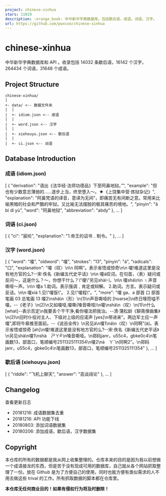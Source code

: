 ```yaml
---
project: chinese-xinhua
stars: 11019
description: :orange_book: 中华新华字典数据库。包括歇后语，成语，词语，汉字。
url: https://github.com/pwxcoo/chinese-xinhua
---
```


chinese-xinhua
==============

中华新华字典数据库和 API 。收录包括 14032 条歇后语，16142 个汉字，264434 个词语，31648 个成语。

Project Structure
-----------------

```
chinese-xinhua/
|
+- data/ <-- 数据文件夹
|  |
|  +- idiom.json <-- 成语
|  |
|  +- word.json <-- 汉字
|  |
|  +- xiehouyu.json <-- 歇后语
|  |
|  +- ci.json <-- 词语
```

Database Introduction
---------------------

### 成语 (idiom.json)

\[
    {
        "derivation": "语出《法华经·法师功德品》下至阿鼻地狱。”",
        "example": "但也有少数意志薄弱的……逐步上当，终至堕入～。★《上饶集中营·炼狱杂记》",
        "explanation": "阿鼻梵语的译音，意译为无间”，即痛苦无有间断之意。常用来比喻黑暗的社会和严酷的牢狱。又比喻无法摆脱的极其痛苦的境地。",
        "pinyin": "ā bí dì yù",
        "word": "阿鼻地狱",
        "abbreviation": "abdy"
    },
    ...
\]

### 词语 (ci.json)

\[
    { 
        "ci": "宸纶", 
        "explanation": "1.帝王的诏书﹑制令。" 
    },
    ...
\]

### 汉字 (word.json)

\[
    {
        "word": "嗄",
        "oldword": "嗄",
        "strokes": "13",
        "pinyin": "á",
        "radicals": "口",
        "explanation": "嗄〈叹〉\\n\\n 同啊”。表示省悟或惊奇\\n\\n 嗄!难道这里是没有地方官的么?--宋·佚名《新编五代史平话》\\n\\n 嗄á叹词。在句首，〈表〉疑问或反问～，这是什么？～，你想干什么？\\"嗄\\"另见shà㈠。\\n\\n 嗄shà\\n\\n ⒈声音嘶哑～声。\\n\\n 嗄a 1.助词。表示强调﹑肯定或辩解。 2.助词。方言。表示疑问或反诘。\\n\\n 嗄xià 1.见\\"嗄饭\\"。 2.见\\"嗄程\\"。",
        "more": "嗄 ga、a 部首 口 部首笔画 03 总笔画 13  嗄2\\nshà\\n〈形〉\\n(1)\\n声音嘶哑的 \[hoarse\]\\n终日嚎而嗌不嗄。--《老子》\\n(2)\\n又如嗄哑,嗄嘶(嗓音嘶哑)\\n嗄\\nshà\\n〈叹〉\\n(1)\\n什么 \[what\]--表示否定\\n我要丢个干干净,看你嗄法把我治。--清·蒲松龄《聊斋俚曲集》\\n(2)\\n旧时仆役对主人、下级对上级的应诺声 \[yes\]\\n带进来”。两边军士应一声嗄”,即将牛皋推至面前。--《说岳全传》\\n另见á\\n嗄1\\ná\\n〈叹〉\\n同啊”(á)。表示省悟或惊奇 \[ah\]\\n嗄!难道这里是没有地方官的么?--宋·佚名《新编五代史平话》\\n另见shà\\n嗄1\\nshà　ㄕㄚ╝\\n嗓音嘶哑。\\n郑码janr，u55c4，gbke0c4\\n笔画数13，部首口，笔顺编号2511325111354\\n嗄2\\ná　ㄚˊ\\n同啊2”。\\n郑码janr，u55c4，gbke0c4\\n笔画数13，部首口，笔顺编号2511325111354"
    },
    ... 
\]

### 歇后语 (xiehouyu.json)

\[
    {
        "riddle": "飞机上聊天",
        "answer": "高谈阔论"
    },
    ...
\]

Changelog
---------

查看更新日志

-   20181216: 成语数据集去重
-   20181216: API 功能下线
-   20180803: 添加词语数据集
-   20180206: 添加成语，歇后语，汉字数据集

Copyright
---------

本仓库的所有的数据都是我从网上收集整理的。仓库本来的目的是因为我以前想做一个成语接龙的东西，但是苦于没有现成可用的数据库，自己就从各个网站抓取整理了一份。放在 Github 是为了方便自己的使用，同时也能方便有类似需求的人不用去做这些 trival 的工作。所有抓取数据的脚本都在仓库里。

**本仓库无任何商业目的！如果有侵权行为将及时删除！**
